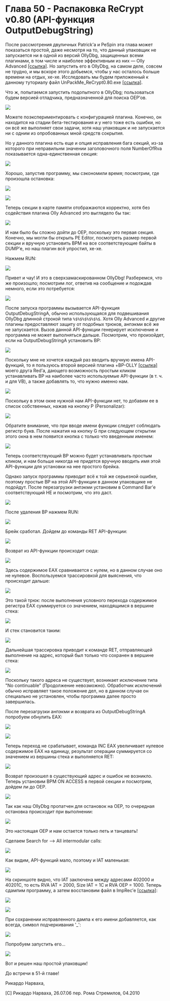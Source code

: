 # Глава 50 - Распаковка ReCrypt v0.80 (API-функция OutputDebugString)

После рассмотрения двуличных Patrick’а и PeSpin эта глава может показаться простой, даже несмотря на то, что данный упаковщик не запускается ни в одной из версий OllyDbg, защищенных всеми плагинами, в том числе и наиболее эффективным из них — Olly Advanced [\[ссылка\]](.gitbook/assets/files/50/OllyAdvanced-1.26-beta10.7z). Но запустить его в OllyDbg, на самом деле, совсем не трудно, и мы вскоре этого добьемся, чтобы у нас осталось больше времени на отдых, хе-хе. Исследовать мы будем приложенный к данному туториалу файл UnPackMe\_ReCrypt0.80.exe [\[ссылка\]](.gitbook/assets/files/50/ReCrypt_0.80.7z).

Что ж, попытаемся запустить подопытного в OllyDbg; пользоваться будем версией отладчика, предназначенной для поиска OEP’ов.

![](.gitbook/img/50/1.png)

Можете поэкспериментировать с конфигурацией плагина. Конечно, он находится на стадии бета-тестирования и у него тоже есть ошибки, но он всё же выполняет свои задачи, хотя наш упаковщик и не запускается ни с одним из опробованных мной средств сокрытия.

Но у данного плагина есть еще и опция исправления бага секций, из-за которого при неправильнм значении заголовочного поля NumberOfRva показывается одна-единственная секция:

![](.gitbook/img/50/3.png)

Хорошо, запустив программу, мы сэкономили время; посмотрим, где произошла остановка:

![](.gitbook/img/50/5.png)

![](.gitbook/img/50/7.png)

Теперь секции в карте памяти отображаются корректно, хотя без содействия плагина Olly Advanced это выглядело бы так:

![](.gitbook/img/50/9.png)

И нам было бы сложно дойти до OEP, поскольку это первая секция. Конечно, мы могли бы открыть PE Editor, посмотреть размер первой секции и вручную установить BPM на все соответствующие байты в DUMP’е, но наш плагин всё упростил, хе-хе.

Нажмем RUN:

![](.gitbook/img/50/11.png)

Привет и чау! И это в сверхзамаскированном OllyDbg! Разберемся, что же произошло; посмотрим лог, ответив на сообщение и подождав немного, если это потребуется:

![](.gitbook/img/50/13.png)

После запуска программы вызывается API-функция OutputDebugStringA, обычно использующаяся для подвешивания OllyDbg длинной строкой типа `%$%$%$%$%$%$`. Хотя Olly Advanced и другие плагины предоставляют защиту от подобных трюков, анпэкми всё же не запускается. Вызов данной API-функции генерирует исключение и программа не может выполняться дальше. Посмотрим, что произойдет, если на OutputDebugStringA установить BP:

![](.gitbook/img/50/15.png)

Поскольку мне не хочется каждый раз вводить вручную имена API-функций, то я пользуюсь второй версией плагина +BP-OLLY [\[ссылка\]](.gitbook/assets/files/50/+BP-Olly_v2.0beta4.7z) моего друга Red’а, дающего возможность простым кликом устанавливать BP на наиболее часто используемые API-функции (в т. ч. и для VB), а также добавлять то, что нужно именно нам.

![](.gitbook/img/50/17.png)

Поскольку в этом окне нужной нам API-функции нет, то добавим ее в список собственных, нажав на кнопку P (Personalizar):

![](.gitbook/img/50/19.png)

Обратите внимание, что при вводе имени функции следует соблюдать регистр букв. После нажатия на кнопку G при следующем открытии этого окна в нем появится кнопка с только что введенным именем:

![](.gitbook/img/50/21.png)

Теперь соответствующий BP можно будет устанавливать простым кликом, и нам больше никогда не придется вручную вводить имя этой API-функции для установки на нее простого брейка.

Однако запуск программы приводит всё к той же серьезной ошибке, поэтому простые BP на этой API-функции в данном упаковщике не подойдут. После перезагрузки анпэкми установим в Command Bar’е соответствующий HE и посмотрим, что это даст.

![](.gitbook/img/50/23.png)

После удаления BP нажмем RUN:

![](.gitbook/img/50/25.png)

Брейк сработал. Дойдем до команды RET API-функции:

![](.gitbook/img/50/27.png)

Возврат из API-функции происходит сюда:

![](.gitbook/img/50/29.png)

Здесь содержимое EAX сравнивается с нулем, но в данном случае оно не нулевое. Воспользуемся трассировкой для выяснения, что происходит дальше:

![](.gitbook/img/50/31.png)

Это такой трюк: после выполнения условного перехода содержимое регистра EAX суммируется со значением, находящимся в вершине стека:

![](.gitbook/img/50/33.png)

И стек становится таким:

![](.gitbook/img/50/35.png)

Дальнейшая трассировка приводит к команде RET, отправляющей выполнение на адрес, который был только что сохранен в вершине стека:

![](.gitbook/img/50/37.png)

Поскольку такого адреса не существует, возникает исключение типа "No continuable" (Продолжение невозможно). Обработчик исключений обычно исправляет такое положение дел, но в данном случае он специально не установлен, чтобы программа далее просто завершилась.

После перезагрузки анпэкми и возврата из OutputDebugStringA попробуем обнулить EAX:

![](.gitbook/img/50/39.png)

![](.gitbook/img/50/41.png)

Теперь переход не срабатывает, команда INC EAX увеличивает нулевое содержимое EAX на единицу, результат операции суммируется со значением из вершины стека и выполняется RET:

![](.gitbook/img/50/43.png)

Возврат произошел в существующий адрес и ошибок не возникло. Теперь установим BPM ON ACCESS в первой секции и посмотрим, дойдем ли до OEP.

![](.gitbook/img/50/45.png)

Так как наш OllyDbg пропатчен для остановок на OEP, то очередная остановка происходит при выполнении:

![](.gitbook/img/50/47.png)

Это настоящая OEP и нам остается только петь и танцевать!

Сделаем Search for –> All intermodular calls:

![](.gitbook/img/50/49.png)

Как видим, API-функций мало, поэтому и IAT маленькая:

![](.gitbook/img/50/51.png)

На скриншоте видно, что IAT заключена между адресами 402000 и 40201C, то есть RVA IAT = 2000, Size IAT = 1C и RVA OEP = 1000. Теперь сдампим программу, а затем восстановим файл в ImpRec’е [\[ссылка\]](.gitbook/assets/files/34/ImportReconstructor16f.7z):

![](.gitbook/img/50/53.png)

![](.gitbook/img/50/55.png)

При сохранении исправленного дампа к его имени добавляется, как всегда, символ подчеркивания '\_':

![](.gitbook/img/50/57.png)

Попробуем запустить его…

![](.gitbook/img/50/59.png)

Вот и решен наш простой упаковщик!

До встречи в 51-й главе!

Рикардо Нарваха,

\[C\] Рикардо Нарваха, 26.07.06 пер. Рома Стремилов, 04.2010
